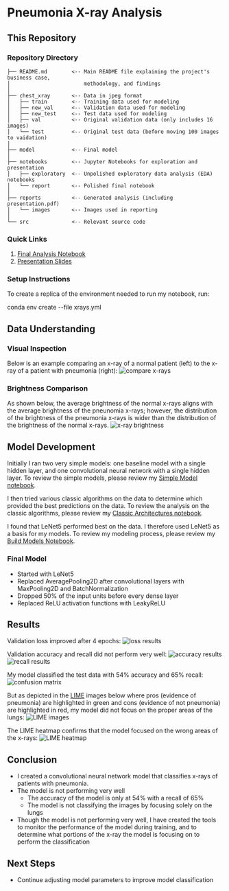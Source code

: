 # Pneumonia X-ray Analysis

## This Repository

### Repository Directory

```
├── README.md        <-- Main README file explaining the project's business case,
│                        methodology, and findings
│
├── chest_xray       <-- Data in jpeg format
│   ├── train        <-- Training data used for modeling
│   ├── new_val      <-- Validation data used for modeling
│   ├── new_test     <-- Test data used for modeling
│   ├── val          <-- Original validation data (only includes 16 images)
│   └── test         <-- Original test data (before moving 100 images to vaidation)
│
├── model            <-- Final model
│
├── notebooks        <-- Jupyter Notebooks for exploration and presentation
│   ├── exploratory  <-- Unpolished exploratory data analysis (EDA) notebooks
│   └── report       <-- Polished final notebook
│
├── reports          <-- Generated analysis (including presentation.pdf)
│   └── images       <-- Images used in reporting
│
└── src              <-- Relevant source code
```

### Quick Links
1. [Final Analysis Notebook](notebooks/report/complete_analysis.ipynb)
2. [Presentation Slides](reports/presentation.pdf)

### Setup Instructions

To create a replica of the environment needed to run my notebook, run: 

conda env create --file xrays.yml

## Data Understanding

### Visual Inspection

Below is an example comparing an x-ray of a normal patient (left) to the x-ray of a patient with pneumonia (right):
![compare x-rays](reports/figures/x-ray_compare.png)

### Brightness Comparison

As shown below, the average brightness of the normal x-rays aligns with the average brightness of the pneunomia x-rays; however, the distribution of the brightness of the pneumonia x-rays is wider than the distribution of the brightness of the normal x-rays.
![x-ray brightness](reports/figures/brightness_compare.png)


## Model Development

Initially I ran two very simple models: one baseline model with a single hidden layer, and one convolutional neural network with a single hidden layer.  To review the simple models, please review my [Simple Model notebook](notebooks/exploratory/simple_models.ipynb).

I then tried various classic algorithms on the data to determine which provided the best predictions on the data.  To review the analysis on the classic algorithms, please review my [Classic Architectures notebook](notebooks/exploratory/classic_architectures.ipynb).
  
I found that LeNet5 performed best on the data.  I therefore used LeNet5 as a basis for my models.  To review my modeling process, please review my [Build Models Notebook](notebooks/exploratory/build_models.ipynb).

### Final Model
- Started with LeNet5
- Replaced AveragePooling2D after convolutional layers with MaxPooling2D and BatchNormalization
- Dropped 50% of the input units before every dense layer
- Replaced ReLU activation functions with LeakyReLU

## Results

Validation loss improved after 4 epochs:  ![loss results](reports/figures/loss_results.png)

Validation accuracy and recall did not perform very well:
![accuracy results](reports/figures/accuracy_results.png) ![recall results](reports/figures/recall_results.png)

My model classified the test data with 54% accuracy and 65% recall:
![confusion matrix](reports/figures/confusion_matrix.png)

But as depicted in the [LIME](https://github.com/marcotcr/lime) images below where pros (evidence of pneumonia) are highlighted in green and cons (evidence of not pneumonia) are highlighted in red, my model did not focus on the proper areas of the lungs:
![LIME images](reports/figures/lime_figure.png)

The LIME heatmap confirms that the model focused on the wrong areas of the x-rays:
![LIME heatmap](reports/figures/heatmap.png)


## Conclusion
- I created a convolutional neural network model that classifies x-rays of patients with pneumonia.
- The model is not performing very well
    - The accuracy of the model is only at 54% with a recall of 65% 
    - The model is not classifying the images by focusing solely on the lungs
- Though the model is not performing very well, I have created the tools to monitor the performance of the model during training, and to determine what portions of the x-ray the model is focusing on to perform the classification

## Next Steps
- Continue adjusting model parameters to improve model classification
